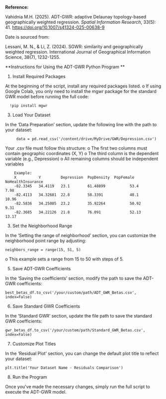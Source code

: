 **Reference:**

Vahidnia M.H. (2025). ADT-GWR: adaptive Delaunay topology-based geographically weighted regression. _Spatial Information Research_, 33(5): 41. https://doi.org/10.1007/s41324-025-00638-9

Date is sourced from:

Lessani, M. N., & Li, Z. (2024). SGWR: similarity and geographically weighted regression. International Journal of Geographical Information Science, 38(7), 1232-1255.


**Instructions for Using the ADT-GWR Python Program
**

1.	Install Required Packages

  At the beginning of the script, install any required packages listed.
    o	If using Google Colab, you only need to install the mgwr package for the standard GWR model before running the full code:

      !pip install mgwr

3.	Load Your Dataset

  In the ‘Data Preparation’ section, update the following line with the path to your dataset:

         data = pd.read_csv('/content/drive/MyDrive/GWR/Depression.csv')

   Your .csv file must follow this structure:
         o	The first two columns must contain geographic coordinates (X, Y)
         o	The third column is the dependent variable (e.g., Depression)
         o	All remaining columns should be independent variables

        Example:
        X          Y         Depression  PopDensity  PopFemale  NoHealthInsurance
        -82.3345   34.4119   23.1        61.48899           53.4              7.98
        -82.4113   34.32681  22.8        58.3391            48.1              10.96
        -82.5836   34.25005  23.2        35.92264           50.92             9.31
        -82.3685   34.22126  21.8        76.091             52.13             13.17

3.	Set the Neighborhood Range

  In the ‘Setting the range of neighborhood’ section, you can customize the neighborhood point range by adjusting:

  	neighbors_range = range(15, 51, 5)

  o	This example sets a range from 15 to 50 with steps of 5.

5.	Save ADT-GWR Coefficients

  In the ‘Saving the coefficients’ section, modify the path to save the ADT-GWR coefficients:

    best_betas_df.to_csv('/your/custom/path/ADT_GWR_Betas.csv', index=False)

6.	Save Standard GWR Coefficients

  In the ‘Standard GWR’ section, update the file path to save the standard GWR coefficients:

  	gwr_betas_df.to_csv('/your/custom/path/Standard_GWR_Betas.csv', index=False)

7.	Customize Plot Titles

  In the ‘Residual Plot’ section, you can change the default plot title to reflect your dataset:

    plt.title('Your Dataset Name - Residuals Comparison')

8.	Run the Program

  Once you've made the necessary changes, simply run the full script to execute the ADT-GWR model.
